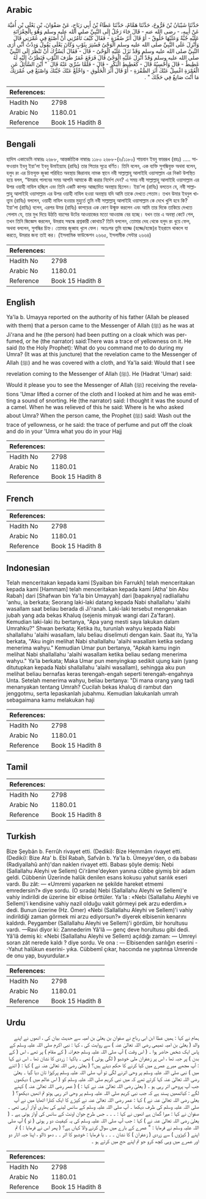 ## Arabic


<div dir="rtl" lang="ar" style={{fontSize:'larger',backgroundColor:'#f8f9fa',padding:20}}>
حَدَّثَنَا شَيْبَانُ بْنُ فَرُّوخَ، حَدَّثَنَا هَمَّامٌ، حَدَّثَنَا عَطَاءُ بْنُ أَبِي رَبَاحٍ، عَنْ صَفْوَانَ، بْنِ يَعْلَى بْنِ أُمَيَّةَ عَنْ أَبِيهِ، - رضى الله عنه - قَالَ جَاءَ رَجُلٌ إِلَى النَّبِيِّ صلى الله عليه وسلم وَهُوَ بِالْجِعْرَانَةِ عَلَيْهِ جُبَّةٌ وَعَلَيْهَا خَلُوقٌ - أَوْ قَالَ أَثَرُ صُفْرَةٍ - فَقَالَ كَيْفَ تَأْمُرُنِي أَنْ أَصْنَعَ فِي عُمْرَتِي قَالَ وَأُنْزِلَ عَلَى النَّبِيِّ صلى الله عليه وسلم الْوَحْىُ فَسُتِرَ بِثَوْبٍ وَكَانَ يَعْلَى يَقُولُ وَدِدْتُ أَنِّي أَرَى النَّبِيَّ صلى الله عليه وسلم وَقَدْ نَزَلَ عَلَيْهِ الْوَحْىُ - قَالَ - فَقَالَ أَيَسُرُّكَ أَنْ تَنْظُرَ إِلَى النَّبِيِّ صلى الله عليه وسلم وَقَدْ أُنْزِلَ عَلَيْهِ الْوَحْىُ قَالَ فَرَفَعَ عُمَرُ طَرَفَ الثَّوْبِ فَنَظَرْتُ إِلَيْهِ لَهُ غَطِيطٌ - قَالَ وَأَحْسِبُهُ قَالَ - كَغَطِيطِ الْبَكْرِ - قَالَ - فَلَمَّا سُرِّيَ عَنْهُ قَالَ ‏ "‏ أَيْنَ السَّائِلُ عَنِ الْعُمْرَةِ اغْسِلْ عَنْكَ أَثَرَ الصُّفْرَةِ - أَوْ قَالَ أَثَرَ الْخَلُوقِ - وَاخْلَعْ عَنْكَ جُبَّتَكَ وَاصْنَعْ فِي عُمْرَتِكَ مَا أَنْتَ صَانِعٌ فِي حَجِّكَ ‏"‏ ‏.‏
</div>
<div style={{backgroundColor:'#f8f9fa',padding:20, marginBottom: 10}}><table> <thead> <tr> <th>References:</th> <th></th> </tr> </thead> <tbody><tr><td>Hadith No</td><td>2798</td></tr><tr><td>Arabic No</td><td>1180.01</td></tr><tr><td>Reference</td><td>Book 15 Hadith 8</td></tr></tbody></table></div>

## Bengali


<div dir="ltr" lang="bn" style={{fontSize:'larger',backgroundColor:'#f8f9fa',padding:20}}>
হাদিস একাডেমি নাম্বারঃ ২৬৮৮, আন্তর্জাতিক নাম্বারঃ ১১৮০ ২৬৮৮-(৬/১১৮০) শায়বান ইবনু ফাররূখ (রহঃ) ..... সাফওয়ান ইবনু ইয়া'লা ইবনু উমাইয়্যাহ (রাযিঃ) তার পিতার সূত্রে বর্ণিত। তিনি বলেন, এক ব্যক্তি সুগন্ধিযুক্ত অথবা বলেন, হলুদ রং এর চিহ্নযুক্ত জুব্বা পরিহিত অবস্থায় জিরানাহ নামক স্থানে নবী সাল্লাল্লাহু আলাইহি ওয়াসাল্লাম এর নিকট উপস্থিত হয়ে বলল, “উমরাহ পালনের সময় আপনি আমাকে কী করার নির্দেশ দেন? এ সময় নবী সাল্লাল্লাহু আলাইহি ওয়াসাল্লাম এর উপর ওয়াহী নাযিল হচ্ছিল এবং তিনি একটি কাপড় আচ্ছাদিত অবস্থায় ছিলেন। ইয়া'লা (রাযিঃ) বলতেন যে, নবী সাল্লাল্লাহু আলাইহি ওয়াসাল্লাম এর উপর ওয়াহী নাযিল হওয়া অবস্থায় যদি আমি তাকে দেখতে পেতাম। তখন উমার ইবনুল খাত্ত্বাব (রাযিঃ) বললেন, ওয়াহী নাযিল হওয়ার মুহুর্তে তুমি নবী সাল্লাল্লাহু আলাইহি ওয়াসাল্লাম কে দেখে খুশি হবে কি? ইয়া'লা (রাযিঃ) বলেন, এরপর উমর (রাযিঃ) কাপড়ের এক কোণ উন্মুক্ত করলেন এবং আমি তার দিকে তাকিয়ে দেখতে পেলাম যে, তার মুখ দিয়ে উঠতি বয়সের উটের আওয়াজের মতো আওয়াজ বের হচ্ছে। যখন তার এ অবস্থা কেটে গেল, তখন তিনি জিজ্ঞেস করলেন, উমরাহ সম্বন্ধে প্রশ্নকারী কোথায়? তিনি বললেন, তোমার দেহ থেকে হলুদ রং ধুয়ে ফেল, অথবা বললেন, সুগন্ধির চিহ্ন। তোমার জুব্বাহ খুলে ফেল। অতঃপর তুমি হাজ্জে (হজ্জে/হজে)র ইহরামে থাকলে যা করতে, উমরার জন্য তাই কর। (ইসলামিক ফাউন্ডেশন ২৬৬৫, ইসলামীক সেন্টার ২৬৬৪)
</div>
<div style={{backgroundColor:'#f8f9fa',padding:20, marginBottom: 10}}><table> <thead> <tr> <th>References:</th> <th></th> </tr> </thead> <tbody><tr><td>Hadith No</td><td>2798</td></tr><tr><td>Arabic No</td><td>1180.01</td></tr><tr><td>Reference</td><td>Book 15 Hadith 8</td></tr></tbody></table></div>

## English


<div dir="ltr" lang="en" style={{fontSize:'larger',backgroundColor:'#f8f9fa',padding:20}}>
Ya'la b. Umayya reported on the authority of his father (Allah be pleased with them) that a person came to the Messenger of Allah (ﷺ) as he was at Ji'rana and he (the person) had been putting on a cloak which was perfumed, or he (the narrator) said:There was a trace of yellowness on it. He said (to the Holy Prophet): What do you command me to do during my Umra? (It was at this juncture) that the revelation came to the Messenger of Allah (ﷺ) and he was covered with a cloth, and Ya'la said: Would that I see revelation coming to the Messenger of Allah (ﷺ). He (Hadrat 'Umar) said: Would it please you to see the Messenger of Allah (ﷺ) receiving the revelations 'Umar lifted a corner of the cloth and I looked at him and he was emitting a sound of snorting. He (the narrator) said: I thought it was the sound of a camel. When he was relieved of this he said: Where is he who asked about Umra? When the person came, the Prophet (ﷺ) said: Wash out the trace of yellowness, or he said: the trace of perfume and put off the cloak and do in your 'Umra what you do in your Hajj
</div>
<div style={{backgroundColor:'#f8f9fa',padding:20, marginBottom: 10}}><table> <thead> <tr> <th>References:</th> <th></th> </tr> </thead> <tbody><tr><td>Hadith No</td><td>2798</td></tr><tr><td>Arabic No</td><td>1180.01</td></tr><tr><td>Reference</td><td>Book 15 Hadith 8</td></tr></tbody></table></div>

## French


<div dir="ltr" lang="fr" style={{fontSize:'larger',backgroundColor:'#f8f9fa',padding:20}}>

</div>
<div style={{backgroundColor:'#f8f9fa',padding:20, marginBottom: 10}}><table> <thead> <tr> <th>References:</th> <th></th> </tr> </thead> <tbody><tr><td>Hadith No</td><td>2798</td></tr><tr><td>Arabic No</td><td>1180.01</td></tr><tr><td>Reference</td><td>Book 15 Hadith 8</td></tr></tbody></table></div>

## Indonesian


<div dir="ltr" lang="id" style={{fontSize:'larger',backgroundColor:'#f8f9fa',padding:20}}>
Telah menceritakan kepada kami [Syaiban bin Farrukh] telah menceritakan kepada kami [Hammam] telah menceritakan kepada kami [Atha' bin Abu Rabah] dari [Shafwan bin Ya'la bin Umayyah] dari [bapaknya] radliallahu 'anhu, ia berkata; Seorang laki-laki datang kepada Nabi shallallahu 'alaihi wasallam saat beliau berada di Ji'ranah. Laki-laki tersebut mengenakan jubah yang ada bekas Khaluq (sejenis minyak wangi dari Za'faran). Kemudian laki-laki itu bertanya, "Apa yang mesti saya lakukan dalam Umrahku?" Shwan berkata; Ketika itu, turunlah wahyu kepada Nabi shallallahu 'alaihi wasallam, lalu beliau diselimuti dengan kain. Saat itu, Ya'la berkata, "Aku ingin melihat Nabi shallallahu 'alaihi wasallam ketika sedang menerima wahyu." Kemudian Umar pun bertanya, "Apkah kamu ingin melihat Nabi shallallahu 'alaihi wasallam ketika beliau sedang menerima wahyu." Ya'la berkata; Maka Umar pun menyingkap sedikit ujung kain (yang ditutupkan kepada Nabi shallallahu 'alaihi wasallam), sehingga aku pun melihat beliau bernafas keras terengah-engah seperti terengah-engahnya Unta. Setelah menerima wahyu, beliau bertanya: "Di mana orang yang tadi menanyakan tentang Umrah? Cucilah bekas khaluq di rambut dan jenggotmu, serta lepaskanlah jubahmu. Kemudian lakukanlah umrah sebagaimana kamu melakukan haji
</div>
<div style={{backgroundColor:'#f8f9fa',padding:20, marginBottom: 10}}><table> <thead> <tr> <th>References:</th> <th></th> </tr> </thead> <tbody><tr><td>Hadith No</td><td>2798</td></tr><tr><td>Arabic No</td><td>1180.01</td></tr><tr><td>Reference</td><td>Book 15 Hadith 8</td></tr></tbody></table></div>

## Tamil


<div dir="ltr" lang="ta" style={{fontSize:'larger',backgroundColor:'#f8f9fa',padding:20}}>

</div>
<div style={{backgroundColor:'#f8f9fa',padding:20, marginBottom: 10}}><table> <thead> <tr> <th>References:</th> <th></th> </tr> </thead> <tbody><tr><td>Hadith No</td><td>2798</td></tr><tr><td>Arabic No</td><td>1180.01</td></tr><tr><td>Reference</td><td>Book 15 Hadith 8</td></tr></tbody></table></div>

## Turkish


<div dir="ltr" lang="tr" style={{fontSize:'larger',backgroundColor:'#f8f9fa',padding:20}}>
Bize Şeybân b. Ferrûh rivayet etti. (Dediki): Bize Hemmâm rivayet etti. (Dediki): Bize Ata' b. Ebî Rabah, Safvân b. Ya'Ia b. Ümeyye'den, o da babası (Radiyallahû anh)'dan naklen rivayet etti. Babası şöyle demiş: Nebi (Sallallahu Aleyhi ve Sellem) Ci'râme'deyken yanına cübbe giymiş bir adam geldi. Cübbenin Üzerinde halûk denilen esans kokusu yahut sarılık eseri vardı. Bu zât: — «Umremi yaparken ne şekilde hareket etmemi emredersin?» diye sordu. (O sırada) Nebi (Sallallahu Aleyhi ve Sellem)'e vahiy indirildi de üzerine bir elbise örttüler. Ya'la : «Nebi (Sallallahu Aleyhi ve Sellem)'i kendisine vahiy nazil olduğu vakit görmeyi pek arzu ederdim.» dedi. Bunun üzerine (Hz. Ömer) «Nebi (Sallallahu Aleyhi ve Sellem)'i vahiy indirildiği zaman görmek mi arzu ediyorsun?» diyerek elbisenin kenarını kaldırdı. Peygamber (Sallallahu Aleyhi ve Sellem)'i gördüm, bir horultusu vardı. —Ravi diyor ki: Zannederim Yâ'lâ — genç deve horultusu gibi dedi. Yâ'lâ demiş ki: «Nebi (Sallallahu Aleyhi ve Sellem) açıldığı zaman: — Umreyi soran zât nerede kaldı ? diye sordu. Ve ona : — Elbisenden sarılığın eserini --Yahut halûkun eserini- yıka. Cübbemî çıkar, haccında ne yaptınsa Umrende de onu yap, buyurdular.»
</div>
<div style={{backgroundColor:'#f8f9fa',padding:20, marginBottom: 10}}><table> <thead> <tr> <th>References:</th> <th></th> </tr> </thead> <tbody><tr><td>Hadith No</td><td>2798</td></tr><tr><td>Arabic No</td><td>1180.01</td></tr><tr><td>Reference</td><td>Book 15 Hadith 8</td></tr></tbody></table></div>

## Urdu


<div dir="rtl" lang="ur" style={{fontSize:'larger',backgroundColor:'#f8f9fa',padding:20}}>
ہمام نے کہا : ہمیں عطا ابن ابی رباح نے صفوان بن یعلیٰ بن امیہ سے حدیث بیان کی ، انھوں نے اپنے والد ( یعلیٰ بن امیہ تمیمی رضی اللہ تعالیٰ عنہ ) سے روایت کی ، کہا : نبی اکرم صلی اللہ علیہ وسلم کے پاس ایک شخص حاضر ہوا ۔ ( اس وقت ) آپ صلی اللہ علیہ وسلم جعرانہ ( کے مقام ) پر تھے ، اس ( کے بدن ) پر جبہ تھا ، اس پر زعفران ملی خوشبو ( لگی ہوئی ) تھی ۔ یاکہا : زردی کا نشان تھا ۔ اس نے کہا : آپ مجھے میرے عمرے میں کیا کرنے کا حکم دیتے ہیں؟ ( یعلیٰ رضی اللہ تعالیٰ عنہ نے ) کہا : ( اتنے میں ) نبی صلی اللہ علیہ وسلم پر وحی اترنے لگی تو آپ صلی اللہ علیہ وسلم پرکپڑا تان دیا گیا ۔ یعلیٰ رضی اللہ تعالیٰ عنہ کہا کرتے تھے کہ میں نبی کریم صلی اللہ علیہ وسلم کو ( اس عالم میں ) دیکھوں جب آپ پروحی اتر رہی ہو ۔ ( یعلیٰ رضی اللہ تعالیٰ عنہ نے کہا : ) ( عمر رضی اللہ تعالیٰ عنہ ) کہنے لگے : کیاتمھیں پسند ہے کہ جب نبی کریم صلی اللہ علیہ وسلم پر وحی اتر رہی ہوتو تم انھیں دیکھو؟ ( یعلی رضی اللہ تعالیٰ عنہ نے ) کہا : عمر رضی اللہ تعالیٰ عنہ نے کپڑے کا ایک کنارا اٹھایا میں نے آپ صلی اللہ علیہ وسلم کی طرف دیکھا ۔ آپ صلی اللہ علیہ وسلم کے سانس لینے کی بھاری آواز آرہی تھی ۔ صفوان نے کہا : میرا گمان ہے انھوں نے کہا : ۔ ۔ ۔ جس طرح جوان اونٹ کے سانس کی آواز ہوتی ہے ۔ ( یعلیٰ رضی اللہ تعالیٰ عنہ نے ) کہا : جب آپ صلی اللہ علیہ وسلم کی یہ کیفیت دو ر ہوئی ( تو ) آپ صلی اللہ علیہ وسلم نے فرمایا : " عمرے کے بارے میں سوال کرنے والا کہاں ہے؟ ( پھر اس نے فرمایا : ) تم اپنے ( کپڑوں ) سے زردی ( زعفران ) کا نشان ۔ ۔ ۔ یا فرمایا : خوشبو کا اثر ۔ ۔ دھو ڈالو ، اپنا جبہ اتار دو اور عمرے میں وہی کچھ کرو جو تم اپنے حج میں کرتے ہو ۔
</div>
<div style={{backgroundColor:'#f8f9fa',padding:20, marginBottom: 10}}><table> <thead> <tr> <th>References:</th> <th></th> </tr> </thead> <tbody><tr><td>Hadith No</td><td>2798</td></tr><tr><td>Arabic No</td><td>1180.01</td></tr><tr><td>Reference</td><td>Book 15 Hadith 8</td></tr></tbody></table></div>